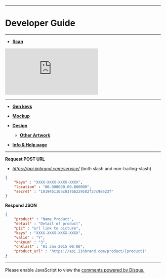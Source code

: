 


---


Developer Guide
===================

---

- <a target="_blank" href="https://api.iinbrand.com/scan/">**Scan**</a>

<div class="devices">
    <div class="device device-ios">
        <iframe src="https://api.iinbrand.com/scan/" scrolling="no" frameborder="0"></iframe>
    </div>
</div>

---



- <a target="_blank" href="https://api.iinbrand.com/genkeys">**Gen keys**</a>


- <a target="_blank" href="https://iinbrand.com/mockup">**Mockup**</a>

- <a target="_blank" href="https://iinb.ga/dbox">**Design**</a>
    - <a target="_blank" href="https://github.com/iinbrand/artwork">**Other Artwork**</a>

- <a target="_blank" href="http://ios.iinbrand.com">**Info & Help page**</a>

---

**Request POST URL**


- <a target="_blank"> *https://api.iinbrand.com/service/* </a>  (both slash and non-trailing-slash)
 
```json
{
	"keys" : "XXXX-XXXX-XXXX-XXXX",
	"location" : "00.000000,00.000000",
	"secret" : "101946110ac0176b229582f27c98e23f"
}
```


**Respond JSON**

```json
{
	"product" : "Name Product",
	"detail" : "Detail of product",
	"pic" : "url link to picture",
	"keys" : "XXXX-XXXX-XXXX-XXXX",
	"valid" : "Y",
	"chknum" : "3",
	"chklast" : "01 Jan 2015 00:00",
	"product_url" : "https://api.iinbrand.com/product/{product}"
}
```



---


<div id="disqus_thread"></div>
<script>
/**
* RECOMMENDED CONFIGURATION VARIABLES: EDIT AND UNCOMMENT THE SECTION BELOW TO INSERT DYNAMIC VALUES FROM YOUR PLATFORM OR CMS.
* LEARN WHY DEFINING THESE VARIABLES IS IMPORTANT: https://disqus.com/admin/universalcode/#configuration-variables
*/
/*
var disqus_config = function () {
this.page.url = PAGE_URL; // Replace PAGE_URL with your page's canonical URL variable
this.page.identifier = PAGE_IDENTIFIER; // Replace PAGE_IDENTIFIER with your page's unique identifier variable
};
*/
(function() { // DON'T EDIT BELOW THIS LINE
var d = document, s = d.createElement('script');
s.src = '//iinbrand.disqus.com/embed.js';
s.setAttribute('data-timestamp', +new Date());
(d.head || d.body).appendChild(s);
})();
</script>
<noscript>
Please enable JavaScript to view the <a href="https://disqus.com/?ref_noscript" rel="nofollow">
comments powered by Disqus.</a>
</noscript><script id="dsq-count-scr" src="//iinbrand.disqus.com/count.js" async></script>
